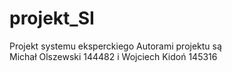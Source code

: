 # projekt_SI
Projekt systemu eksperckiego
Autorami projektu są\
Michał Olszewski 144482 i Wojciech Kidoń 145316
